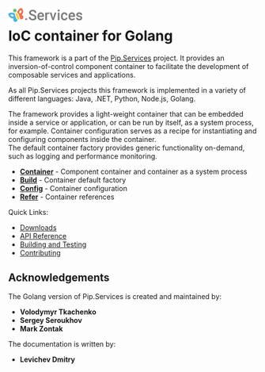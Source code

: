 # <img src="https://github.com/pip-services/pip-services/raw/master/design/Logo.png" alt="Pip.Services Logo" style="max-width:30%"> <br/> IoC container for Golang

This framework is a part of the [Pip.Services](https://github.com/pip-services/pip-services) project.
It provides an inversion-of-control component container to facilitate the development of composable services and applications.

As all Pip.Services projects this framework is implemented in a variety of different languages: Java, .NET, Python, Node.js, Golang. 

The framework provides a light-weight container that can be embedded inside a service or application, or can be run by itself,
as a system process, for example. Container configuration serves as a recipe for instantiating and configuring components inside the container.  
The default container factory provides generic functionality on-demand, such as logging and performance monitoring.

- [**Container**](https://godoc.org/github.com/pip-services3-go/pip-services3-container-go/container) - Component container and container as a system process
- [**Build**](https://godoc.org/github.com/pip-services3-go/pip-services3-container-go/build) - Container default factory
- [**Config**](https://godoc.org/github.com/pip-services3-go/pip-services3-container-go/config) - Container configuration
- [**Refer**](https://godoc.org/github.com/pip-services3-go/pip-services3-container-go/refer) - Container references

Quick Links:

* [Downloads](https://github.com/pip-services3-go/pip-services3-container-go/blob/master/docs/Downloads.md)
* [API Reference](https://godoc.org/github.com/pip-services3-go/pip-services3-container-go/)
* [Building and Testing](https://github.com/pip-services3-go/pip-services3-container-go/blob/master/docs/Development.md)
* [Contributing](https://github.com/pip-services3-go/pip-services3-container-go/blob/master/docs/Development.md#contrib)

## Acknowledgements

The Golang version of Pip.Services is created and maintained by:
- **Volodymyr Tkachenko**
- **Sergey Seroukhov**
- **Mark Zontak**

The documentation is written by:
- **Levichev Dmitry**